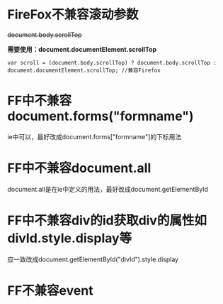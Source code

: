 # FireFox不兼容滚动参数

~~document.body.scrollTop~~

**需要使用：document.documentElement.scrollTop**

 `var scroll = (document.body.scrollTop) ? document.body.scrollTop : document.documentElement.scrollTop; //兼容Firefox`

# FF中不兼容document.forms("formname")

ie中可以，最好改成document.forms["formname"]的下标用法

# FF中不兼容document.all
document.all是在ie中定义的用法，最好改成document.getElementById
# FF中不兼容div的id获取div的属性如divId.style.display等
应一致改成document.getElementById("divId").style.display
# FF不兼容event